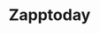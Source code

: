 ---
title: Zapptoday
layout: post
image: "/assets/images/projects/project-1.jpg"
description: Zapp was founded in the middle of the mass pandemic, and it started as a way to tap a button to get packages delivered and now it has led to hundreds of moments of human connection as people around the city wants to deliver their packages in all kinds of places, in all kinds of ways with Zapp.
technology: Ruby on Rails, React Native, MySQL
available_on: Android, IOS
type: Logistic
permalink: /zapptoday/
website_link: www.zapp.today.com/
---